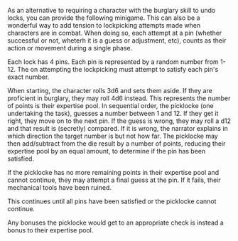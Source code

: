 As an alternative to requiring a character with the burglary skill to undo locks, you can provide the following minigame. This can also be a wonderful way to add tension to lockpicking attempts made when characters are in combat. When doing so, each attempt at a pin (whether successful or not, wheterh it is a guess or adjustment, etc), counts as their action or movement during a single phase.

Each lock has 4 pins. Each pin is represented by a random number from 1-12. The on attempting the lockpicking must attempt to satisfy each pin's exact number.

When starting, the character rolls 3d6 and sets them aside. If they are proficient in burglary, they may roll 4d6 instead. This represents the number of points is their expertise pool. In sequential order, the picklocke (one undertaking the task), guesses a number between 1 and 12. If they get it right, they move on to the next pin. If the guess is wrong, they may roll a d12 and that result is (secretly) compared. If it is wrong, the narrator explains in which direction the target number is but not how far. The picklocke may then add/subtract from the die result by a number of points, reducing their expertise pool by an equal amount, to determine if the pin has been satisfied. 

If the picklocke has no more remaining points in their expertise pool and cannot continue, they may attempt a final guess at the pin. If it fails, their mechanical tools have been ruined.

This continues until all pins have been satisfied or the picklocke cannot continue. 

Any bonuses the picklocke would get to an appropriate check is instead a bonus to their expertise pool.
